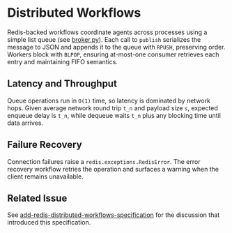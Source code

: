 # Distributed Workflows

Redis-backed workflows coordinate agents across processes using a simple
list queue (see [broker.py](../../src/autoresearch/distributed/broker.py)).
Each call to `publish` serializes the message to JSON and appends it to the
queue with `RPUSH`, preserving order. Workers block with `BLPOP`, ensuring
at-most-one consumer retrieves each entry and maintaining FIFO semantics.

## Latency and Throughput

Queue operations run in `O(1)` time, so latency is dominated by network
hops. Given average network round trip `t_n` and payload size `s`, expected
enqueue delay is `t_n`, while dequeue waits `t_n` plus any blocking time
until data arrives.

## Failure Recovery

Connection failures raise a `redis.exceptions.RedisError`. The error
recovery workflow retries the operation and surfaces a warning when the
client remains unavailable.

## Related Issue

See [add-redis-distributed-workflows-specification][issue] for the
discussion that introduced this specification.

[issue]: ../../issues/add-redis-distributed-workflows-specification.md
